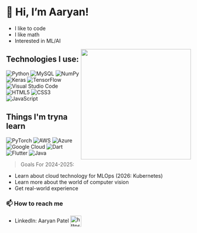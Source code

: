 # 👋 Hi, I’m Aaryan! 

- I like to code
- I like math
- Interested in ML/AI
<img src='https://www.bing.com/th?id=OIP.jQh6JFYXJ3bU2yx6bGM9MwHaHa&w=250&h=250&c=8&rs=1&qlt=90&o=6&pid=3.1&rm=2' style='width: 300px;' align='right'/>


## Technologies I use:
![Python](https://img.shields.io/badge/python-3670A0?style=for-the-badge&logo=python&logoColor=ffdd54) ![MySQL](https://img.shields.io/badge/mysql-4479A1.svg?style=for-the-badge&logo=mysql&logoColor=white) ![NumPy](https://img.shields.io/badge/numpy-%23013243.svg?style=for-the-badge&logo=numpy&logoColor=white) ![Keras](https://img.shields.io/badge/Keras-%23D00000.svg?style=for-the-badge&logo=Keras&logoColor=white) ![TensorFlow](https://img.shields.io/badge/TensorFlow-%23FF6F00.svg?style=for-the-badge&logo=TensorFlow&logoColor=white) ![Visual Studio Code](https://img.shields.io/badge/Visual%20Studio%20Code-0078d7.svg?style=for-the-badge&logo=visual-studio-code&logoColor=white) ![HTML5](https://img.shields.io/badge/html5-%23E34F26.svg?style=for-the-badge&logo=html5&logoColor=white) ![CSS3](https://img.shields.io/badge/css3-%231572B6.svg?style=for-the-badge&logo=css3&logoColor=white) ![JavaScript](https://img.shields.io/badge/javascript-%23323330.svg?style=for-the-badge&logo=javascript&logoColor=%23F7DF1E)


## Things I'm tryna learn
![PyTorch](https://img.shields.io/badge/PyTorch-%23EE4C2C.svg?style=for-the-badge&logo=PyTorch&logoColor=white) ![AWS](https://img.shields.io/badge/AWS-%23FF9900.svg?style=for-the-badge&logo=amazon-aws&logoColor=white) ![Azure](https://img.shields.io/badge/azure-%230072C6.svg?style=for-the-badge&logo=microsoftazure&logoColor=white) ![Google Cloud](https://img.shields.io/badge/GoogleCloud-%234285F4.svg?style=for-the-badge&logo=google-cloud&logoColor=white) ![Dart](https://img.shields.io/badge/dart-%230175C2.svg?style=for-the-badge&logo=dart&logoColor=white) ![Flutter](https://img.shields.io/badge/Flutter-%2302569B.svg?style=for-the-badge&logo=Flutter&logoColor=white) ![Java](https://img.shields.io/badge/java-%23ED8B00.svg?style=for-the-badge&logo=openjdk&logoColor=white)
> Goals For 2024-2025: 
- Learn about cloud technology for MLOps (2026: Kubernetes) 
- Learn more about the world of computer vision
- Get real-world experience

### 📫 How to reach me
- LinkedIn: Aaryan Patel <a href="https://www.linkedin.com/in/aaryan-patel-2392a7243/" target="blank"><img align="center" src="https://th.bing.com/th/id/OIP.Cn9SAHCmTy8MEaixr8bqpAHaHa?pid=ImgDet&rs=1" alt="https://discord.gg/JjWEVXttFR" height="30" width="30" /></a>


<!---
Aaryan-Patel2/Aaryan-Patel2 is a ✨ special ✨ repository because its `README.md` (this file) appears on your GitHub profile.
You can click the Preview link to take a look at your changes.
--->
